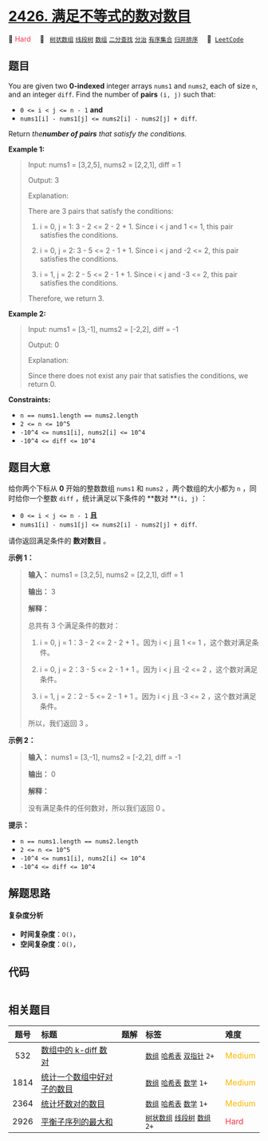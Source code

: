 # [2426. 满足不等式的数对数目](https://leetcode.com/problems/number-of-pairs-satisfying-inequality)

🔴 <font color=#ff334b>Hard</font>&emsp; 🔖&ensp; [`树状数组`](/leetcode/outline/tag/binary-indexed-tree.md) [`线段树`](/leetcode/outline/tag/segment-tree.md) [`数组`](/leetcode/outline/tag/array.md) [`二分查找`](/leetcode/outline/tag/binary-search.md) [`分治`](/leetcode/outline/tag/divide-and-conquer.md) [`有序集合`](/leetcode/outline/tag/ordered-set.md) [`归并排序`](/leetcode/outline/tag/merge-sort.md)&emsp; 🔗&ensp;[`LeetCode`](https://leetcode.com/problems/number-of-pairs-satisfying-inequality)


## 题目

You are given two **0-indexed** integer arrays `nums1` and `nums2`, each of
size `n`, and an integer `diff`. Find the number of **pairs** `(i, j)` such
that:

  * `0 <= i < j <= n - 1` **and**
  * `nums1[i] - nums1[j] <= nums2[i] - nums2[j] + diff`.

Return _the**number of pairs** that satisfy the conditions._



**Example 1:**

> Input: nums1 = [3,2,5], nums2 = [2,2,1], diff = 1
> 
> Output: 3
> 
> Explanation:
> 
> There are 3 pairs that satisfy the conditions:
> 
> 1. i = 0, j = 1: 3 - 2 <= 2 - 2 + 1. Since i < j and 1 <= 1, this pair satisfies the conditions.
> 
> 2. i = 0, j = 2: 3 - 5 <= 2 - 1 + 1. Since i < j and -2 <= 2, this pair satisfies the conditions.
> 
> 3. i = 1, j = 2: 2 - 5 <= 2 - 1 + 1. Since i < j and -3 <= 2, this pair satisfies the conditions.
> 
> Therefore, we return 3.

**Example 2:**

> Input: nums1 = [3,-1], nums2 = [-2,2], diff = -1
> 
> Output: 0
> 
> Explanation:
> 
> Since there does not exist any pair that satisfies the conditions, we return 0.

**Constraints:**

  * `n == nums1.length == nums2.length`
  * `2 <= n <= 10^5`
  * `-10^4 <= nums1[i], nums2[i] <= 10^4`
  * `-10^4 <= diff <= 10^4`


## 题目大意

给你两个下标从 **0**  开始的整数数组 `nums1` 和 `nums2` ，两个数组的大小都为 `n` ，同时给你一个整数 `diff`
，统计满足以下条件的 **数对  **`(i, j)` ：

  * `0 <= i < j <= n - 1` **且**
  * `nums1[i] - nums1[j] <= nums2[i] - nums2[j] + diff`.

请你返回满足条件的 **数对数目**  。



**示例 1：**

> 
> 
> 
> 
> 
> **输入：** nums1 = [3,2,5], nums2 = [2,2,1], diff = 1
> 
> **输出：** 3
> 
> **解释：**
> 
> 总共有 3 个满足条件的数对：
> 
> 1. i = 0, j = 1：3 - 2 <= 2 - 2 + 1 。因为 i < j 且 1 <= 1 ，这个数对满足条件。
> 
> 2. i = 0, j = 2：3 - 5 <= 2 - 1 + 1 。因为 i < j 且 -2 <= 2 ，这个数对满足条件。
> 
> 3. i = 1, j = 2：2 - 5 <= 2 - 1 + 1 。因为 i < j 且 -3 <= 2 ，这个数对满足条件。
> 
> 所以，我们返回 3 。
> 
> 

**示例 2：**

> 
> 
> 
> 
> 
> **输入：** nums1 = [3,-1], nums2 = [-2,2], diff = -1
> 
> **输出：** 0
> 
> **解释：**
> 
> 没有满足条件的任何数对，所以我们返回 0 。
> 
> 



**提示：**

  * `n == nums1.length == nums2.length`
  * `2 <= n <= 10^5`
  * `-10^4 <= nums1[i], nums2[i] <= 10^4`
  * `-10^4 <= diff <= 10^4`


## 解题思路

#### 复杂度分析

- **时间复杂度**：`O()`，
- **空间复杂度**：`O()`，

## 代码

```javascript

```

## 相关题目

| 题号 | 标题 | 题解 | 标签 | 难度 |
| :------: | :------ | :------: | :------ | :------ |
| 532 | [数组中的 k-diff 数对](https://leetcode.com/problems/k-diff-pairs-in-an-array) |  |  [`数组`](/leetcode/outline/tag/array.md) [`哈希表`](/leetcode/outline/tag/hash-table.md) [`双指针`](/leetcode/outline/tag/two-pointers.md) `2+` | <font color=#ffb800>Medium</font> |
| 1814 | [统计一个数组中好对子的数目](https://leetcode.com/problems/count-nice-pairs-in-an-array) |  |  [`数组`](/leetcode/outline/tag/array.md) [`哈希表`](/leetcode/outline/tag/hash-table.md) [`数学`](/leetcode/outline/tag/math.md) `1+` | <font color=#ffb800>Medium</font> |
| 2364 | [统计坏数对的数目](https://leetcode.com/problems/count-number-of-bad-pairs) |  |  [`数组`](/leetcode/outline/tag/array.md) [`哈希表`](/leetcode/outline/tag/hash-table.md) [`数学`](/leetcode/outline/tag/math.md) `1+` | <font color=#ffb800>Medium</font> |
| 2926 | [平衡子序列的最大和](https://leetcode.com/problems/maximum-balanced-subsequence-sum) |  |  [`树状数组`](/leetcode/outline/tag/binary-indexed-tree.md) [`线段树`](/leetcode/outline/tag/segment-tree.md) [`数组`](/leetcode/outline/tag/array.md) `2+` | <font color=#ff334b>Hard</font> |

<style>
.blue {
    background-color: #096dd9;
    padding: 0.25rem 0.5rem;
    margin: 0;
    font-size: 0.85em;
    border-radius: 3px;
    color: white;
    font-weight: 500;
}
table th:first-of-type { width: 10%; }
table th:nth-of-type(2) { width: 35%; }
table th:nth-of-type(3) { width: 10%; }
table th:nth-of-type(4) { width: 35%; }
table th:nth-of-type(5) { width: 10%; }
</style>
